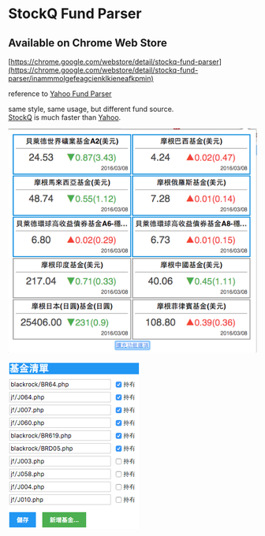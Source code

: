 # StockQ Fund Parser

## Available on Chrome Web Store
[https://chrome.google.com/webstore/detail/stockq-fund-parser](https://chrome.google.com/webstore/detail/stockq-fund-parser/inammmolgefeagcienklkieneafkpmin)

reference to [Yahoo Fund Parser](https://github.com/DerayGa/yahoo_fund_parser_chrome_extension)  

same style, same usage, but different fund source.  
[StockQ](http://www.stockq.org/) is much faster than [Yahoo](https://tw.money.yahoo.com/fund/).


![fund.png](https://raw.githubusercontent.com/DerayGa/stockq_fund_parser_chrome_extension/master/images/fund.png)

![options.png](https://raw.githubusercontent.com/DerayGa/stockq_fund_parser_chrome_extension/master/images/options.png)